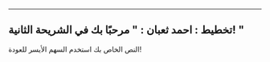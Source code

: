 ---
تخطيط : احمد ثعبان
 : " مرحبًا بك في الشريحة الثانية! "
-
النص الخاص بك 
استخدم السهم الأيسر للعودة!
